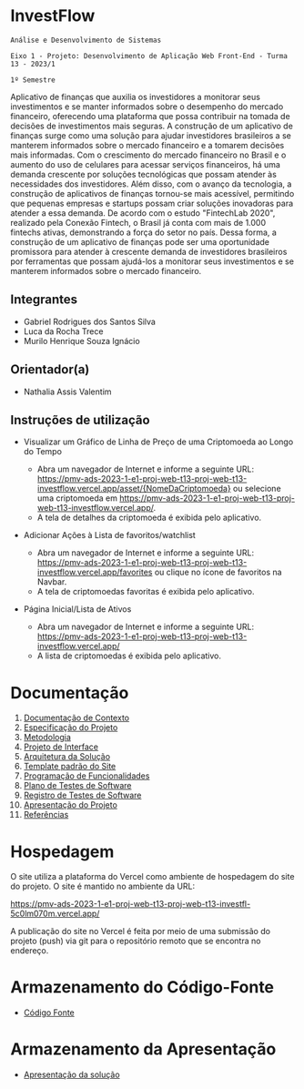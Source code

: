 # InvestFlow

`Análise e Desenvolvimento de Sistemas`

`Eixo 1 - Projeto: Desenvolvimento de Aplicação Web Front-End - Turma 13 - 2023/1`

`1º Semestre`

Aplicativo de finanças que auxilia os investidores a monitorar seus investimentos e se manter informados sobre o desempenho do mercado financeiro, oferecendo uma plataforma que possa contribuir na tomada de decisões de investimentos mais seguras. A construção de um aplicativo de finanças surge como uma solução para ajudar investidores brasileiros a se manterem informados sobre o mercado financeiro e a tomarem decisões mais informadas. Com o crescimento do mercado financeiro no Brasil e o aumento do uso de celulares para acessar serviços financeiros, há uma demanda crescente por soluções tecnológicas que possam atender às necessidades dos investidores. Além disso, com o avanço da tecnologia, a construção de aplicativos de finanças tornou-se mais acessível, permitindo que pequenas empresas e startups possam criar soluções inovadoras para atender a essa demanda. De acordo com o estudo "FintechLab 2020", realizado pela Conexão Fintech, o Brasil já conta com mais de 1.000 fintechs ativas, demonstrando a força do setor no país. Dessa forma, a construção de um aplicativo de finanças pode ser uma oportunidade promissora para atender à crescente demanda de investidores brasileiros por ferramentas que possam ajudá-los a monitorar seus investimentos e se manterem informados sobre o mercado financeiro.

## Integrantes

- Gabriel Rodrigues dos Santos Silva
- Luca da Rocha Trece
- Murilo Henrique Souza Ignácio

## Orientador(a)

- Nathalia Assis Valentim

## Instruções de utilização

- Visualizar um Gráfico de Linha de Preço de uma Criptomoeda ao Longo do Tempo

  - Abra um navegador de Internet e informe a seguinte URL: https://pmv-ads-2023-1-e1-proj-web-t13-proj-web-t13-investflow.vercel.app/asset/{NomeDaCriptomoeda} ou selecione uma criptomoeda em https://pmv-ads-2023-1-e1-proj-web-t13-proj-web-t13-investflow.vercel.app/.
  - A tela de detalhes da criptomoeda é exibida pelo aplicativo.

- Adicionar Ações à Lista de favoritos/watchlist

  - Abra um navegador de Internet e informe a seguinte URL: https://pmv-ads-2023-1-e1-proj-web-t13-proj-web-t13-investflow.vercel.app/favorites ou clique no ícone de favoritos na Navbar.
  - A tela de criptomoedas favoritas é exibida pelo aplicativo.

- Página Inicial/Lista de Ativos
  - Abra um navegador de Internet e informe a seguinte URL: https://pmv-ads-2023-1-e1-proj-web-t13-proj-web-t13-investflow.vercel.app/
  - A lista de criptomoedas é exibida pelo aplicativo.

# Documentação

<ol>
<li><a href="docs/01-Documentação de Contexto.md"> Documentação de Contexto</a></li>
<li><a href="docs/02-Especificação do Projeto.md"> Especificação do Projeto</a></li>
<li><a href="docs/03-Metodologia.md"> Metodologia</a></li>
<li><a href="docs/04-Projeto de Interface.md"> Projeto de Interface</a></li>
<li><a href="docs/05-Arquitetura da Solução.md"> Arquitetura da Solução</a></li>
<li><a href="docs/06-Template padrão do Site.md"> Template padrão do Site</a></li>
<li><a href="docs/07-Programação de Funcionalidades.md"> Programação de Funcionalidades</a></li>
<li><a href="docs/08-Plano de Testes de Software.md"> Plano de Testes de Software</a></li>
<li><a href="docs/09-Registro de Testes de Software.md"> Registro de Testes de Software</a></li>
<li><a href="docs/10-Apresentação do Projeto.md"> Apresentação do Projeto</a></li>
<li><a href="docs/11-Referências.md"> Referências</a></li>
</ol>

# Hospedagem

O site utiliza a plataforma do Vercel como ambiente de hospedagem do site do projeto. O site é mantido no ambiente da URL:

https://pmv-ads-2023-1-e1-proj-web-t13-proj-web-t13-investfl-5c0lm070m.vercel.app/

A publicação do site no Vercel é feita por meio de uma submissão do projeto (push) via git para o repositório remoto que se encontra no endereço.

# Armazenamento do Código-Fonte

- <a href="src/README.md">Código Fonte</a>

# Armazenamento da Apresentação

- <a href="presentation/README.md">Apresentação da solução</a>
